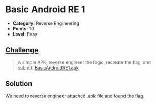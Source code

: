 # Basic Android RE 1

* **Category:** Reverse Engineering
* **Points:** 10
* **Level:** Easy

## [Challenge](https://ctflearn.com/challenge/962)

> A simple APK, reverse engineer the logic, recreate the flag, and submit!
>[BasicAndroidRE1.apk](BasicAndroidRE1.apk)

## Solution
We need to reverse engineer attached .apk file and found the flag.
